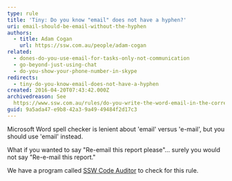```yaml
---
type: rule
title: 'Tiny: Do you know "email" does not have a hyphen?'
uri: email-should-be-email-without-the-hyphen
authors:
  - title: Adam Cogan
    url: https://ssw.com.au/people/adam-cogan
related:
  - dones-do-you-use-email-for-tasks-only-not-communication
  - go-beyond-just-using-chat
  - do-you-show-your-phone-number-in-skype
redirects:
  - tiny-do-you-know-email-does-not-have-a-hyphen
created: 2016-04-20T07:43:42.000Z
archivedreason: See
  https://www.ssw.com.au/rules/do-you-write-the-word-email-in-the-correct-format
guid: 9a5ada47-e9b8-42a3-9a49-49484f2d17c3
---
```


Microsoft Word spell checker is lenient about 'email' versus 'e-mail', but you should use 'email' instead.

What if you wanted to say "Re-email this report please"... surely you would not say "Re-e-mail this report."

We have a program called [SSW Code Auditor](https&#58;//www.ssw.com.au/ssw/CodeAuditor/Rules.aspx#Email) to check for this rule.

<!--endintro-->
